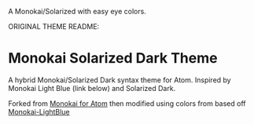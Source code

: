 
A Monokai/Solarized with easy eye colors.



ORIGINAL THEME README:

# Monokai Solarized Dark Theme

A hybrid Monokai/Solarized Dark syntax theme for Atom. Inspired by Monokai Light Blue (link below) and Solarized Dark.

Forked from [Monokai for Atom](https://atom.io/themes/monokai) then modified using colors from based off
[Monokai-LightBlue](https://github.com/Kikobeats/Monokai-LightBlue.tmTheme)

